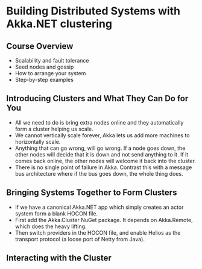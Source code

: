# Building Distributed Systems with Akka.NET clustering

## Course Overview

- Scalability and fault tolerance
- Seed nodes and gossip
- How to arrange your system
- Step-by-step examples

## Introducing Clusters and What They Can Do for You

- All we need to do is bring extra nodes online and they automatically form a cluster helping us scale.
- We cannot vertically scale forever, Akka lets us add more machines to horizontally scale.
- Anything that can go wrong, will go wrong. If a node goes down, the other nodes will decide that it is down and not send anything to it. If it comes back online, the other nodes will welcome it back into the cluster.
- There is no single point of failure in Akka. Contrast this with a message bus architecture where if the bus goes down, the whole thing does.

## Bringing Systems Together to Form Clusters

- If we have a canonical Akka.NET app which simply creates an actor system form a blank HOCON file.
- First add the Akka.Cluster NuGet package. It depends on Akka.Remote, which does the heavy lifting.
- Then switch providers in the HOCON file, and enable Helios as the transport protocol (a loose port of Netty from Java).

## Interacting with the Cluster
